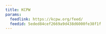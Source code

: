 ```yaml
---
title: KCPW
params:
  feedlink: https://kcpw.org/feed/
  feedid: 5eded84cef2669a9d438d6000fe38f1f
---
```

